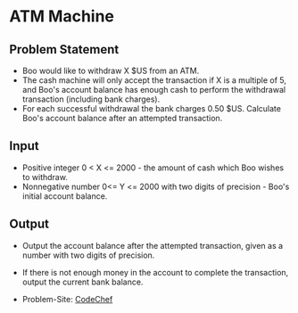 # ATM Machine

## Problem Statement

- Boo would like to withdraw X $US from an ATM.
- The cash machine will only accept the transaction if X is a multiple of 5, and Boo's account balance has enough cash to perform the withdrawal transaction (including bank charges). 
- For each successful withdrawal the bank charges 0.50 $US. Calculate Boo's account balance after an attempted transaction.

## Input

- Positive integer 0 < X <= 2000 - the amount of cash which Boo wishes to withdraw.
- Nonnegative number 0<= Y <= 2000 with two digits of precision - Boo's initial account balance.

## Output

- Output the account balance after the attempted transaction, given as a number with two digits of precision.
- If there is not enough money in the account to complete the transaction, output the current bank balance.


- Problem-Site: [CodeChef](https://www.codechef.com/problems/HS08TEST)
